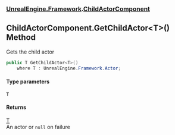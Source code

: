 ### [UnrealEngine.Framework](UnrealEngine_Framework.md 'UnrealEngine.Framework').[ChildActorComponent](ChildActorComponent.md 'UnrealEngine.Framework.ChildActorComponent')
## ChildActorComponent.GetChildActor&lt;T&gt;() Method
Gets the child actor  
```csharp
public T GetChildActor<T>()
    where T : UnrealEngine.Framework.Actor;
```
#### Type parameters
<a name='UnrealEngine_Framework_ChildActorComponent_GetChildActor_T_()_T'></a>
`T`  
  
#### Returns
[T](ChildActorComponent_GetChildActor_T_().md#UnrealEngine_Framework_ChildActorComponent_GetChildActor_T_()_T 'UnrealEngine.Framework.ChildActorComponent.GetChildActor&lt;T&gt;().T')  
An actor or `null` on failure
